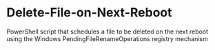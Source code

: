 # Delete-File-on-Next-Reboot
PowerShell script that schedules a file to be deleted on the next reboot using the Windows PendingFileRenameOperations registry mechanism
